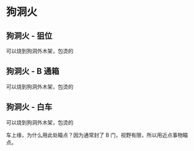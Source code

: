 # 狗洞火

## 狗洞火 - 狙位

可以烧到狗洞外木架，包烫的

## 狗洞火 - B 通箱

可以烧到狗洞外木架，包烫的

## 狗洞火 - 白车

可以烧到狗洞外木架，包烫的

车上缘，为什么用此处瞄点？因为通常封了 B 门，视野有限，所以用近点事物瞄点。
